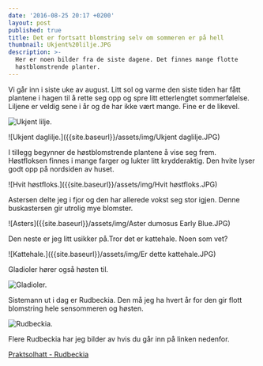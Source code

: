 ```yaml
---
date: '2016-08-25 20:17 +0200'
layout: post
published: true
title: Det er fortsatt blomstring selv om sommeren er på hell
thumbnail: Ukjent%20lilje.JPG
description: >-
  Her er noen bilder fra de siste dagene. Det finnes mange flotte
  høstblomstrende planter.
---
```


Vi går inn i siste uke av august. Litt sol og varme den siste tiden har fått plantene i hagen til å rette seg opp og spre litt etterlengtet sommerfølelse. Liljene er veldig sene i år og de har ikke vært mange. Fine er de likevel.

![Ukjent lilje.]({{site.baseurl}}/assets/img/Ukjent%20lilje.JPG)

![Ukjent daglilje.]({{site.baseurl}}/assets/img/Ukjent daglilje.JPG)

<!--more-->

I tillegg begynner de høstblomstrende plantene å vise seg frem. Høstfloksen finnes i mange farger og lukter litt krydderaktig. Den hvite lyser godt opp på nordsiden av huset.

![Hvit høstfloks.]({{site.baseurl}}/assets/img/Hvit høstfloks.JPG)

Astersen delte jeg i fjor og den har allerede vokst seg stor igjen. Denne buskastersen gir utrolig mye blomster. 

![Asters]({{site.baseurl}}/assets/img/Aster dumosus Early Blue.JPG)

Den neste er jeg litt usikker på.Tror det er kattehale. Noen som vet?

![Kattehale.]({{site.baseurl}}/assets/img/Er dette kattehale.JPG)

Gladioler hører også høsten til. 

![Gladioler.]({{site.baseurl}}/assets/img/Gladioler.JPG)

Sistemann ut i dag er Rudbeckia. Den må jeg ha hvert år for den gir flott blomstring hele sensommeren og høsten.

![Rudbeckia.]({{site.baseurl}}/assets/img/Rudbeckia.JPG)

Flere Rudbeckia har jeg bilder av hvis du går inn på linken nedenfor.

[Praktsolhatt - Rudbeckia](http://heimstaden.no/2016/02/01/rudbeckia-praktsolhatt.html)

